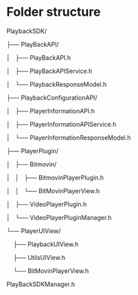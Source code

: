# Folder structure

PlaybackSDK/

├── PlayBackAPI/

│   ├── PlayBackAPI.h

│   ├── PlayBackAPIService.h

│   └── PlaybackResponseModel.h

├── PlaybackConfigurationAPI/

│   ├── PlayerInformationAPI.h

│   ├── PlayerInformationAPIService.h

│   └── PlayerInformationResponseModel.h

├── PlayerPlugin/

│   ├── Bitmovin/

│   │   ├── BitmovinPlayerPlugin.h

│   │   └── BitMovinPlayerView.h

│   ├── VideoPlayerPlugin.h

│   └── VideoPlayerPluginManager.h

└── PlayerUIView/

    ├── PlaybackUIView.h

    ├── UtilsUIView.h

    └── BitMovinPlayerView.h

PlayBackSDKManager.h
